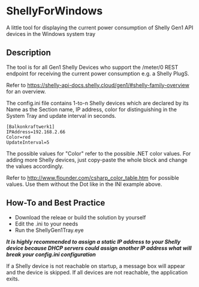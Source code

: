 # ShellyForWindows
A little tool for displaying the current power consumption of Shelly Gen1 API devices in the Windows system tray

## Description
The tool is for all Gen1 Shelly Devices who support the /meter/0 REST endpoint for receiving the current power consumption e.g. a Shelly PlugS.

Refer to https://shelly-api-docs.shelly.cloud/gen1/#shelly-family-overview for an overview.

The config.ini file contains 1-to-n Shelly devices which are declared by its Name as the Section name, IP address, color for distinguishing in the System Tray and update interval in seconds.

```
[Balkonkraftwerk1]
IPAddress=192.168.2.66
Color=red
UpdateInterval=5
```

The possible values for "Color" refer to the possible .NET color values.
For adding more Shelly devices, just copy-paste the whole block and change the values accordingly.

Refer to http://www.flounder.com/csharp_color_table.htm for possible values. Use them without the Dot like in the INI example above.

## How-To and Best Practice
* Download the releae or build the solution by yourself
* Edit the .ini to your needs
* Run the ShellyGen1Tray.eye

***It is highly recommended to assign a static IP address to your Shelly device because DHCP servers could assign another IP address what will break your config.ini configuration***

If a Shelly device is not reachable on startup, a message box will appear and the device is skipped. If all devices are not reachable, the application exits.
